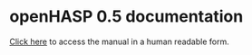 # openHASP 0.5 documentation

[Click here](https://haswitchplate.github.io/openHASP-docs/0.5/) to access the manual in a human readable form.
